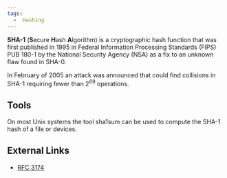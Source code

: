 ```yaml
---
tags:
  -  Hashing
---
```

**SHA-1** (**S**ecure **H**ash **A**lgorithm) is a cryptographic hash
function that was first published in 1995 in Federal Information
Processing Standards (FIPS) PUB 180-1 by the National Security Agency
(NSA) as a fix to an unknown flaw found in SHA-0.

In February of 2005 an attack was announced that could find collisions
in SHA-1 requiring fewer than 2<sup>69</sup> operations.

## Tools

On most Unix systems the tool sha1sum can be used to compute the SHA-1
hash of a file or devices.

## External Links

- [RFC 3174](ftp://ftp.rfc-editor.org/in-notes/rfc3174.txt)

